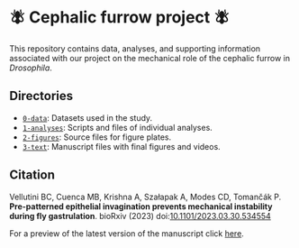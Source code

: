 # :fly: Cephalic furrow project :fly:

This repository contains data, analyses, and supporting information associated with our project on the mechanical role of the cephalic furrow in *Drosophila*.

## Directories

- [`0-data`](0-data): Datasets used in the study.
- [`1-analyses`](1-analyses): Scripts and files of individual analyses.
- [`2-figures`](2-figures): Source files for figure plates.
- [`3-text`](3-text): Manuscript files with final figures and videos.

## Citation

Vellutini BC, Cuenca MB, Krishna A, Szałapak A, Modes CD, Tomančák P. **Pre-patterned epithelial invagination prevents mechanical instability during fly gastrulation**. bioRxiv (2023) doi:[10.1101/2023.03.30.534554](https://doi.org/10.1101/2023.03.30.534554)

For a preview of the latest version of the manuscript click [here](https://htmlpreview.github.io/?https://github.com/bruvellu/cephalic-furrow/blob/main/3-text/furrow.html).
